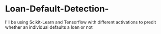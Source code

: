 # Loan-Default-Detection-
I'll be using Scikit-Learn and Tensorflow with different activations to predit whether an individual defaults a loan or not

